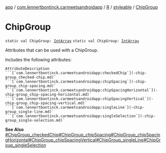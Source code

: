 [app](../../../index.md) / [com.lennertbontinck.carmeetsandroidapp](../../index.md) / [R](../index.md) / [styleable](index.md) / [ChipGroup](./-chip-group.md)

# ChipGroup

`static val ChipGroup: `[`IntArray`](https://kotlinlang.org/api/latest/jvm/stdlib/kotlin/-int-array/index.html)
`static val ChipGroup: `[`IntArray`](https://kotlinlang.org/api/latest/jvm/stdlib/kotlin/-int-array/index.html)

Attributes that can be used with a ChipGroup.

Includes the following attributes:

    AttributeDescription ```[`com.lennertbontinck.carmeetsandroidapp:checkedChip`](-chip-group_checked-chip.md)` ```[`com.lennertbontinck.carmeetsandroidapp:chipSpacing`](-chip-group_chip-spacing.md)` ```[`com.lennertbontinck.carmeetsandroidapp:chipSpacingHorizontal`](-chip-group_chip-spacing-horizontal.md)` ```[`com.lennertbontinck.carmeetsandroidapp:chipSpacingVertical`](-chip-group_chip-spacing-vertical.md)` ```[`com.lennertbontinck.carmeetsandroidapp:singleLine`](-chip-group_single-line.md)` ```[`com.lennertbontinck.carmeetsandroidapp:singleSelection`](-chip-group_single-selection.md)`

**See Also**
[#ChipGroup_checkedChip](-chip-group_checked-chip.md)[#ChipGroup_chipSpacing](-chip-group_chip-spacing.md)[#ChipGroup_chipSpacingHorizontal](-chip-group_chip-spacing-horizontal.md)[#ChipGroup_chipSpacingVertical](-chip-group_chip-spacing-vertical.md)[#ChipGroup_singleLine](-chip-group_single-line.md)[#ChipGroup_singleSelection](-chip-group_single-selection.md)

